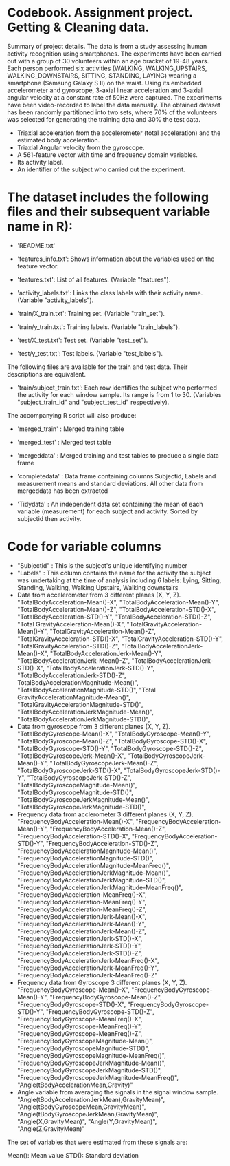 Codebook. Assignment project. Getting & Cleaning data.
======================================================

Summary of project details.
The data is from a study assessing human activity recognition using smartphones. The experiments have been carried out with a group of 30 volunteers within an age bracket of 19-48 years. Each person performed six activities (WALKING, WALKING_UPSTAIRS, WALKING_DOWNSTAIRS, SITTING, STANDING, LAYING) wearing a smartphone (Samsung Galaxy S II) on the waist. Using its embedded accelerometer and gyroscope, 3-axial linear acceleration and 3-axial angular velocity at a constant rate of 50Hz were captured. The experiments have been video-recorded to label the data manually. The obtained dataset has been randomly partitioned into two sets, where 70% of the volunteers was selected for generating the training data and 30% the test data. 

- Triaxial acceleration from the accelerometer (total acceleration) and the estimated body acceleration.
- Triaxial Angular velocity from the gyroscope. 
- A 561-feature vector with time and frequency domain variables. 
- Its activity label. 
- An identifier of the subject who carried out the experiment.

The dataset includes the following files and their subsequent variable name in R):
=======================================================================================

- 'README.txt'

- 'features_info.txt': Shows information about the variables used on the feature vector.

- 'features.txt': List of all features. (Variable "features").

- 'activity_labels.txt': Links the class labels with their activity name. (Variable "activity_labels").

- 'train/X_train.txt': Training set. (Variable "train_set").

- 'train/y_train.txt': Training labels. (Variable "train_labels").

- 'test/X_test.txt': Test set. (Variable "test_set").

- 'test/y_test.txt': Test labels. (Variable "test_labels").

The following files are available for the train and test data. Their descriptions are equivalent. 

- 'train/subject_train.txt': Each row identifies the subject who performed the activity for each window sample. Its range is from 1 to 30. (Variables "subject_train_id" and "subject_test_id" respectively). 

The accompanying R script will also produce:

- 'merged_train' : Merged training table

- 'merged_test' : Merged test table

- 'mergeddata' : Merged training and test tables to produce a single data frame

- 'completedata' : Data frame containing columns Subjectid, Labels and measurement means and standard deviations. All other data from mergeddata has been extracted

- 'Tidydata' : An independent data set containing the mean of each variable (measurement) for each subject and activity. Sorted by subjectid then activity. 

Code for variable columns
=========================

- "Subjectid" : This is the subject's unique identifying number
- "Labels" : This column contains the name for the activity the subject was undertaking at the time of analysis including 6 labels: Lying, Sitting, Standing, Walking, Walking Upstairs, Walking downstairs                                          
- Data from accelerometer from 3 different planes (X, Y, Z). "TotalBodyAcceleration-Mean()-X", "TotalBodyAcceleration-Mean()-Y", "TotalBodyAcceleration-Mean()-Z", "TotalBodyAcceleration-STD()-X", "TotalBodyAcceleration-STD()-Y", "TotalBodyAcceleration-STD()-Z", "Total GravityAcceleration-Mean()-X", "TotalGravityAcceleration-Mean()-Y", "TotalGravityAcceleration-Mean()-Z", "TotalGravityAcceleration-STD()-X", "TotalGravityAcceleration-STD()-Y", "TotalGravityAcceleration-STD()-Z", "TotalBodyAccelerationJerk-Mean()-X", "TotalBodyAccelerationJerk-Mean()-Y", "TotalBodyAccelerationJerk-Mean()-Z", "TotalBodyAccelerationJerk-STD()-X", "TotalBodyAccelerationJerk-STD()-Y", "TotalBodyAccelerationJerk-STD()-Z", TotalBodyAccelerationMagnitude-Mean()", "TotalBodyAccelerationMagnitude-STD()", "Total GravityAccelerationMagnitude-Mean()", "TotalGravityAccelerationMagnitude-STD()", "TotalBodyAccelerationJerkMagnitude-Mean()", "TotalBodyAccelerationJerkMagnitude-STD()",                
- Data from gyroscope from 3 different planes (X, Y, Z). "TotalBodyGyroscope-Mean()-X", "TotalBodyGyroscope-Mean()-Y", "TotalBodyGyroscope-Mean()-Z", "TotalBodyGyroscope-STD()-X", "TotalBodyGyroscope-STD()-Y", "TotalBodyGyroscope-STD()-Z", "TotalBodyGyroscopeJerk-Mean()-X", "TotalBodyGyroscopeJerk-Mean()-Y", "TotalBodyGyroscopeJerk-Mean()-Z", "TotalBodyGyroscopeJerk-STD()-X", "TotalBodyGyroscopeJerk-STD()-Y", "TotalBodyGyroscopeJerk-STD()-Z", "TotalBodyGyroscopeMagnitude-Mean()", "TotalBodyGyroscopeMagnitude-STD()", "TotalBodyGyroscopeJerkMagnitude-Mean()", "TotalBodyGyroscopeJerkMagnitude-STD()",                   
- Frequency data from acclerometer 3 different planes (X, Y, Z). "FrequencyBodyAcceleration-Mean()-X", "FrequencyBodyAcceleration-Mean()-Y", "FrequencyBodyAcceleration-Mean()-Z", "FrequencyBodyAcceleration-STD()-X", "FrequencyBodyAcceleration-STD()-Y", "FrequencyBodyAcceleration-STD()-Z", "FrequencyBodyAccelerationMagnitude-Mean()", "FrequencyBodyAccelerationMagnitude-STD()", "FrequencyBodyAccelerationMagnitude-MeanFreq()", "FrequencyBodyAccelerationJerkMagnitude-Mean()", "FrequencyBodyAccelerationJerkMagnitude-STD()", "FrequencyBodyAccelerationJerkMagnitude-MeanFreq()", "FrequencyBodyAcceleration-MeanFreq()-X", "FrequencyBodyAcceleration-MeanFreq()-Y", "FrequencyBodyAcceleration-MeanFreq()-Z", "FrequencyBodyAccelerationJerk-Mean()-X", "FrequencyBodyAccelerationJerk-Mean()-Y", "FrequencyBodyAccelerationJerk-Mean()-Z", "FrequencyBodyAccelerationJerk-STD()-X", "FrequencyBodyAccelerationJerk-STD()-Y", "FrequencyBodyAccelerationJerk-STD()-Z", "FrequencyBodyAccelerationJerk-MeanFreq()-X", "FrequencyBodyAccelerationJerk-MeanFreq()-Y", "FrequencyBodyAccelerationJerk-MeanFreq()-Z"       
- Frequency data from Gyroscope 3 different planes (X, Y, Z). "FrequencyBodyGyroscope-Mean()-X", "FrequencyBodyGyroscope-Mean()-Y", "FrequencyBodyGyroscope-Mean()-Z", "FrequencyBodyGyroscope-STD()-X", "FrequencyBodyGyroscope-STD()-Y", "FrequencyBodyGyroscope-STD()-Z", "FrequencyBodyGyroscope-MeanFreq()-X", "FrequencyBodyGyroscope-MeanFreq()-Y", "FrequencyBodyGyroscope-MeanFreq()-Z", "FrequencyBodyGyroscopeMagnitude-Mean()", "FrequencyBodyGyroscopeMagnitude-STD()", "FrequencyBodyGyroscopeMagnitude-MeanFreq()", "FrequencyBodyGyroscopeJerkMagnitude-Mean()", "FrequencyBodyGyroscopeJerkMagnitude-STD()", "FrequencyBodyGyroscopeJerkMagnitude-MeanFreq()", "Angle(tBodyAccelerationMean,Gravity)"             
- Angle variable from averaging the signals in the signal window sample. "Angle(tBodyAccelerationJerkMean),GravityMean)", "Angle(tBodyGyroscopeMean,GravityMean)", "Angle(tBodyGyroscopeJerkMean,GravityMean)", "Angle(X,GravityMean)", "Angle(Y,GravityMean)", "Angle(Z,GravityMean)"  

The set of variables that were estimated from these signals are: 

Mean(): Mean value
STD(): Standard deviation



